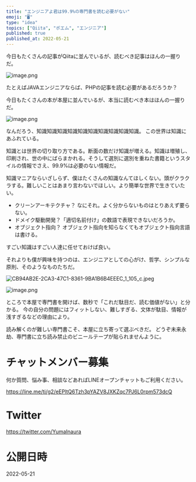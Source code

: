 ```yaml
---
title: "エンジニアよ君は99.9%の専門書を読む必要がない"
emoji: "🖥"
type: "idea"
topics: ["Qiita", "ポエム", "エンジニア"]
published: true
published_at: 2022-05-21
---
```


今日もたくさんの記事がQiitaに並んでいるが、読むべき記事はほんの一握りだ。

![image.png](https://qiita-image-store.s3.ap-northeast-1.amazonaws.com/0/89618/3586226e-7433-5cd7-be6c-d12dcdc5f5ec.png)

たとえばJAVAエンジニアならば、PHPの記事を読む必要があるだろうか？

今日もたくさんの本が本屋に並んでいるが、本当に読むべき本はほんの一握りだ。

![image.png](https://qiita-image-store.s3.ap-northeast-1.amazonaws.com/0/89618/7ab97c85-7bf2-b33e-29e9-c182bb55eff0.png)

なんだろう、知識知識知識知識知識知識知識知識知識知識。
この世界は知識にあふれている。

知識とは世界の切り取り方である。断面の数だけ知識が増える。知識は増殖し、印刷され、世の中にばらまかれる。そうして選別に選別を重ねた書籍というスタイルの情報でさえ、99.9%は必要のない情報だ。

知識マニアならいざしらず、僕はたくさんの知識なんてほしくない。頭がクラクラする。難しいことはあまり言わないでほしい。より簡単な世界で生きていたい。

- クリーンアーキテクチャ？ なにそれ。よく分からないものはとりあえず要らない。
- ドメイク駆動開発？「適切名前付け」の数語で表現できないだろうか。
- オブジェクト指向？ オブジェクト指向を知らなくてもオブジェクト指向言語は書ける。

すごい知識はすごい人達に任せておけば良い。

それよりも僕が興味を持つのは、エンジニアとしての心がけ、哲学、シンプルな原則、そのようなものたちだ。

![CB94AB2E-2CA3-47C1-8361-9BA1B6B4EEEC_1_105_c.jpeg](https://qiita-image-store.s3.ap-northeast-1.amazonaws.com/0/89618/26d6b4ae-932c-e4fa-870b-fbba8774aadd.jpeg)

![image.png](https://qiita-image-store.s3.ap-northeast-1.amazonaws.com/0/89618/b656f3d4-e9a1-aeff-a8f3-00fdbdda3df4.png)

ところで本屋で専門書を開けば、数秒で「これだ駄目だ、読む価値がない」と分かる。
今の自分の問題にはフィットしない、難しすぎる、文体が駄目、情報が浅すぎるなどの理由により。

読み解くのが難しい専門書こそ、本屋に立ち寄って選ぶべきだ。
どうぞ未来永劫、専門書に立ち読み禁止のビニールテープが貼られませんように。



<!-- Update From Qiita API -->

# チャットメンバー募集


何か質問、悩み事、相談などあればLINEオープンチャットもご利用ください。

https://line.me/ti/g2/eEPltQ6Tzh3pYAZV8JXKZqc7PJ6L0rpm573dcQ





# Twitter


https://twitter.com/YumaInaura


<!-- Update From Qiita API -->



# 公開日時

2022-05-21
